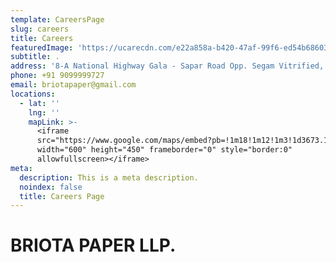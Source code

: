 ```yaml
---
template: CareersPage
slug: careers
title: Careers
featuredImage: 'https://ucarecdn.com/e22a858a-b420-47af-99f6-ed54b6860333/'
subtitle: .
address: '8-A National Highway Gala - Sapar Road Opp. Segam Vitrified, Gujarat 363630'
phone: +91 9099999727
email: briotapaper@gmail.com
locations:
  - lat: ''
    lng: ''
    mapLink: >-
      <iframe
      src="https://www.google.com/maps/embed?pb=!1m18!1m12!1m3!1d3673.1340181812966!2d70.863557!3d22.982098800000003!2m3!1f0!2f0!3f0!3m2!1i1024!2i768!4f13.1!3m3!1m2!1s0x395a21608dd79883%3A0x34679be0da98a57a!2sBRIOTA+PAPER+LLP!5e0!3m2!1sen!2sin!4v1566132149212!5m2!1sen!2sin"
      width="600" height="450" frameborder="0" style="border:0"
      allowfullscreen></iframe>
meta:
  description: This is a meta description.
  noindex: false
  title: Careers Page
---
```

# BRIOTA PAPER LLP.
